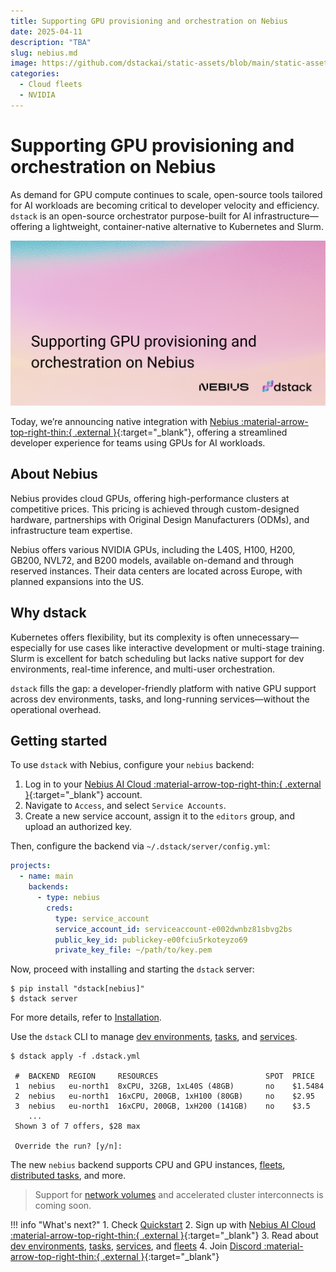```yaml
---
title: Supporting GPU provisioning and orchestration on Nebius
date: 2025-04-11
description: "TBA"  
slug: nebius.md
image: https://github.com/dstackai/static-assets/blob/main/static-assets/images/dstack-nebius-v2.png?raw=true
categories:
  - Cloud fleets
  - NVIDIA
---
```


# Supporting GPU provisioning and orchestration on Nebius

As demand for GPU compute continues to scale, open-source tools tailored for AI workloads are becoming critical to
developer velocity and efficiency.
`dstack` is an open-source orchestrator purpose-built for AI infrastructure—offering a lightweight, container-native
alternative to Kubernetes and Slurm.

<img src="https://github.com/dstackai/static-assets/blob/main/static-assets/images/dstack-nebius-v2.png?raw=true" width="630"/>

Today, we’re announcing native integration with [Nebius :material-arrow-top-right-thin:{ .external }](https://nebius.com/){:target="_blank"},
offering a streamlined developer experience for teams using GPUs for AI workloads.
<!-- more -->

## About Nebius

Nebius provides cloud GPUs,
offering high-performance clusters at competitive prices. This pricing is achieved through custom-designed hardware,
partnerships with Original Design Manufacturers (ODMs), and infrastructure team expertise.

Nebius offers various NVIDIA GPUs, including the L40S, H100, H200, GB200, NVL72, and B200 models, available on-demand
and through reserved instances. Their data centers are located across Europe, with planned expansions into the US.

## Why dstack

Kubernetes offers flexibility, but its complexity is often unnecessary—especially for use cases like interactive
development or multi-stage training.
Slurm is excellent for batch scheduling but lacks native support for dev environments, real-time inference, and
multi-user orchestration.

`dstack` fills the gap: a developer-friendly platform with native GPU support across dev environments, tasks, and
long-running services—without the operational overhead.

## Getting started

To use `dstack` with Nebius, configure your `nebius` backend:

1. Log in to your [Nebius AI Cloud :material-arrow-top-right-thin:{ .external }](https://console.eu.nebius.com/){:target="_blank"} account.  
2. Navigate to `Access`, and select  `Service Accounts`.  
3. Create a new service account, assign it to the `editors` group, and upload an authorized key.

Then, configure the backend via `~/.dstack/server/config.yml`:

<div editor-title="~/.dstack/server/config.yml">

```yaml
projects:
  - name: main
    backends:
      - type: nebius
        creds:
      	  type: service_account
          service_account_id: serviceaccount-e002dwnbz81sbvg2bs
          public_key_id: publickey-e00fciu5rkoteyzo69
          private_key_file: ~/path/to/key.pem
```

</div>

Now, proceed with installing and starting the `dstack` server:

<div class="termy">

```shell
$ pip install "dstack[nebius]"
$ dstack server
```

</div>

For more details, refer to [Installation](../../docs/installation/index.md).

Use the `dstack` CLI to
manage [dev environments](../../docs/concepts/dev-environments.md), [tasks](../../docs/concepts/tasks.md),
and [services](../../docs/concepts/services.md).

<div class="termy">

```shell
$ dstack apply -f .dstack.yml

 #  BACKEND  REGION     RESOURCES                        SPOT  PRICE
 1  nebius   eu-north1  8xCPU, 32GB, 1xL40S (48GB)       no    $1.5484
 2  nebius   eu-north1  16xCPU, 200GB, 1xH100 (80GB)     no    $2.95
 3  nebius   eu-north1  16xCPU, 200GB, 1xH200 (141GB)    no    $3.5
    ...
 Shown 3 of 7 offers, $28 max
 
 Override the run? [y/n]:
```

</div>

The new `nebius` backend supports CPU and GPU instances, [fleets](../../docs/concepts/fleets.md), 
[distributed tasks](../../docs/concepts/tasks.md#distributed-tasks), and more. 
 
> Support for [network volumes](../../docs/concepts/volumes.md#network-volumes) and accelerated cluster 
interconnects is coming soon.

!!! info "What's next?"
    1. Check [Quickstart](../../docs/quickstart.md)
    2. Sign up with [Nebius AI Cloud :material-arrow-top-right-thin:{ .external }](https://console.eu.nebius.com/){:target="_blank"}
    3. Read about [dev environments](../../docs/concepts/dev-environments.md), 
        [tasks](../../docs/concepts/tasks.md), [services](../../docs/concepts/services.md), 
        and [fleets](../../docs/concepts/fleets.md)
    4. Join [Discord :material-arrow-top-right-thin:{ .external }](https://discord.gg/u8SmfwPpMd){:target="_blank"}

